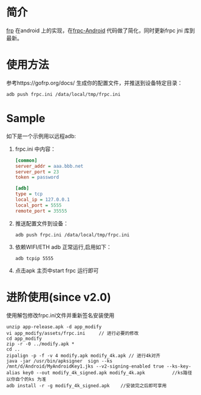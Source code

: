 # 简介

[frp](https://github.com/fatedier/frp) 在android 上的实现，在[frpc-Android](https://github.com/FrpcCluster/frpc-Android) 代码做了简化，同时更新frpc jni 库到最新。

# 使用方法

参考https://gofrp.org/docs/ 生成你的配置文件，并推送到设备特定目录：

```shell
adb push frpc.ini /data/local/tmp/frpc.ini
```

# Sample

如下是一个示例用以远程adb:

1. frpc.ini 中内容：

   ```ini
   [common]
   server_addr = aaa.bbb.net
   server_port = 23
   token = password
   
   [adb]
   type = tcp
   local_ip = 127.0.0.1
   local_port = 5555
   remote_port = 35555
   ```

2. 推送配置文件到设备：

   ```
   adb push frpc.ini /data/local/tmp/frpc.ini
   ```

3. 依赖WIFI/ETH adb 正常运行,启用如下：

   ```shell
   adb tcpip 5555

4. 点击apk 主页中start frpc 运行即可

# 进阶使用(since v2.0)

使用解包修改frpc.ini文件并重新签名安装使用

```shell
unzip app-release.apk -d app_modify
vi app_modify/assets/frpc.ini     // 进行必要的修改
cd app_modify
zip -r -0 ../modify.apk *
cd ..
zipalign -p -f -v 4 modify.apk modify_4k.apk // 进行4k对齐
java -jar /usr/bin/apksigner  sign --ks /mnt/d/Android/MyAndroidKey1.jks --v2-signing-enabled true --ks-key-alias key0 --out modify_4k_signed.apk modify_4k.apk          //ks路径 以你自个的ks 为准
adb install -r -g modify_4k_signed.apk    //安装完之后即可享用
```